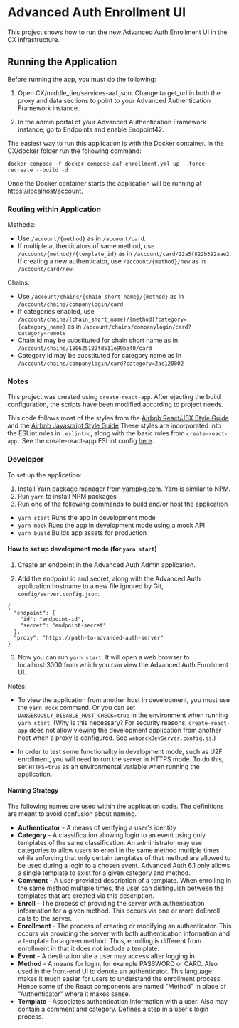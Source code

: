 # Advanced Auth Enrollment UI

This project shows how to run the new Advanced Auth Enrollment UI in the CX infrastructure.

## Running the Application

Before running the app, you must do the following:

1. Open CX/middle_tier/services-aaf.json. Change target_url in both the proxy and data sections to point to your Advanced Authentication Framework instance.

2. In the admin portal of your Advanced Authentication Framework instance, go to Endpoints and enable Endpoint42.

The easiest way to run this application is with the Docker container. In the CX/docker folder run the following command:

```
docker-compose -f docker-compose-aaf-enrollment.yml up --force-recreate --build -d
```

Once the Docker container starts the application will be running at https://localhost/account.

### Routing within Application

Methods:

- Use `/account/{method}` as in `/account/card`.
- If multiple authenticators of same method, use `/account/{method}/{template_id}` as in `/account/card/22a5f822b392aae2`.
  If creating a new authenticator, use `/account/{method}/new` as in `/account/card/new`.

Chains:

- Use `/account/chains/{chain_short_name}/{method}` as in `/account/chains/companylogin/card`
- If categories enabled, use `/account/chains/{chain_short_name}/{method}?category={category_name}`
  as in `/account/chains/companylogin/card?category=remote`
- Chain id may be substituted for chain short name as in `/account/chains/180625182fd511e99be40/card`
- Category id may be substituted for category name as in `/account/chains/companylogin/card?category=2ac120002`

### Notes

This project was created using `create-react-app`. After ejecting the build configuration,
the scripts have been modified according to project needs.

This code follows most of the styles from the
[Airbnb React/JSX Style Guide](https://github.com/airbnb/javascript/tree/master/react)
and the [Airbnb Javascript Style Guide](https://github.com/airbnb/javascript)
These styles are incorporated into the ESLint rules in `.eslintrc`, along with the basic
rules from `create-react-app.` See the create-react-app ESLint config
[here](https://github.com/facebook/create-react-app/blob/v1.1.4/packages/eslint-config-react-app/index.js).

### Developer

To set up the application:

1. Install Yarn package manager from [yarnpkg.com](https://yarnpkg.com/). Yarn is similar to NPM.
2. Run `yarn` to install NPM packages
3. Run one of the following commands to build and/or host the application

- `yarn start` Runs the app in development mode
- `yarn mock` Runs the app in development mode using a mock API
- `yarn build` Builds app assets for production

#### How to set up development mode (for `yarn start`)

1. Create an endpoint in the Advanced Auth Admin application.

2. Add the endpoint id and secret, along
with the Advanced Auth application hostname to a new file ignored by Git, 
`config/server.config.json`:

```
{
  "endpoint": {
    "id": "endpoint-id",
    "secret": "endpoint-secret"
  },
  "proxy": "https://path-to-advanced-auth-server"
}
```

3. Now you can run `yarn start`. It will open a web browser to localhost:3000 from which you can view the
Advanced Auth Enrollment UI. 

Notes:

- To view the application from another host in development, you must use the `yarn mock` command. Or you can
set `DANGEROUSLY_DISABLE_HOST_CHECK=true` in the environment when running `yarn start`. (Why is this necessary?
For security reasons, `create-react-app` does not allow viewing the development application from another host when a proxy is configured.
See `webpackDevServer.config.js`.) 

- In order to test some functionality in development mode, such as U2F enrollment, you will need to run the server in HTTPS mode.
To do this, set `HTTPS=true` as an environmental variable when running the application.

#### Naming Strategy

The following names are used within the application code. The definitions are meant to avoid confusion about naming.

- **Authenticator** - A means of verifying a user's identity
- **Category** - A classification allowing login to an event using only templates of the same classification.
  An administrator may use categories to allow users to enroll in the same method multiple times while
  enforcing that only certain templates of that method are allowed to be used during a login to a chosen event.
  Advanced Auth 6.1 only allows a single template to exist for a given category and method.
- **Comment** - A user-provided description of a template. When enrolling in the same method multiple times, the user
  can distinguish between the templates that are created via this description.
- **Enroll** - The process of providing the server with authentication information for a given method.
  This occurs via one or more doEnroll calls to the server.
- **Enrollment** - The process of creating or modifying an authenticator. This occurs via providing the 
  server with both authentication information and a template for a given method. Thus, enrolling is
  different from enrollment in that it does not include a template.
- **Event** - A destination site a user may access after logging in
- **Method** - A means for login, for example PASSWORD or CARD.
  Also used in the front-end UI to denote an authenticator. This language makes it much easier
  for users to understand the enrollment process. Hence some of the React components are
  named "Method" in place of "Authenticator" where it makes sense.
- **Template** - Associates authentication information with a user. Also may contain a comment and category.
  Defines a step in a user's login process.
  
